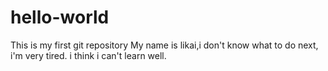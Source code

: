 # hello-world
This is my first git repository
My name is likai,i don't know what to do next, i'm very tired.
i think i can't learn well.

